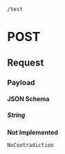  `/test`

# POST

## Request

### Payload

#### JSON Schema

##### String

**Not Implemented**

    NoContradiction
